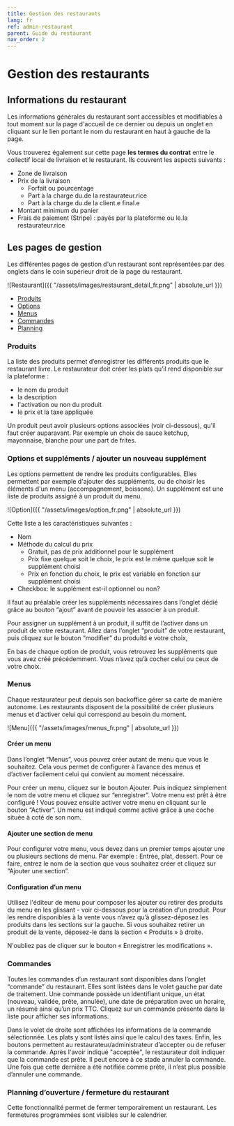 ```yaml
---
title: Gestion des restaurants
lang: fr
ref: admin-restaurant
parent: Guide du restaurant
nav_order: 2
---
```


# Gestion des restaurants

## Informations du restaurant

Les informations générales du restaurant sont accessibles et modifiables à tout moment sur la page d'accueil de ce dernier ou depuis un onglet en cliquant sur le lien portant le nom du restaurant en haut à gauche de la page.

Vous trouverez également sur cette page **les termes du contrat** entre le collectif local de livraison et le restaurant. Ils couvrent les aspects suivants :

- Zone de livraison
- Prix de la livraison
    - Forfait ou pourcentage
    - Part à la charge du.de la restaurateur.rice
    - Part à la charge du.de la client.e final.e
- Montant minimum du panier
- Frais de paiement (Stripe) : payés par la plateforme ou le.la restaurateur.rice

## Les pages de gestion

Les différentes pages de gestion d'un restaurant sont représentées par des onglets dans le coin supérieur droit de la page du restaurant.

![Restaurant]({{ "/assets/images/restaurant_detail_fr.png" | absolute_url }})

- [Produits](#produits)
- [Options](#options-et-suppléments--ajouter-un-nouveau-supplément)
- [Menus](#menus)
- [Commandes](#commandes)
- [Planning](#planning-douverture--fermeture-du-restaurant)

### Produits

La liste des produits permet d’enregistrer les différents produits que le restaurant livre. Le restaurateur doit créer les plats qu’il rend disponible sur la plateforme :
- le nom du produit
- la description
- l'activation ou non du produit
- le prix et la taxe appliquée

Un produit peut avoir plusieurs options associées (voir ci-dessous), qu'il faut créer auparavant. Par exemple un choix de sauce ketchup, mayonnaise, blanche pour une part de frites.

### Options et suppléments / ajouter un nouveau supplément

Les options permettent de rendre les produits configurables. Elles permettent par exemple d'ajouter des suppléments, ou de choisir les éléments d'un menu (accompagnement, boissons). Un supplément est une liste de produits assigné à un produit du menu.

![Option]({{ "/assets/images/option_fr.png" | absolute_url }})

Cette liste a les caractéristiques suivantes :
- Nom
- Méthode du calcul du prix
    * Gratuit, pas de prix additionnel pour le supplément
    * Prix fixe quelque soit le choix, le prix est le même quelque soit le supplément choisi
    * Prix en fonction du choix, le prix est variable en fonction sur supplément choisi
- Checkbox: le supplément est-il optionnel ou non?

Il faut au préalable créer les suppléments nécessaires dans l’onglet dédié grâce au bouton “ajout” avant de pouvoir les associer à un produit.

Pour assigner un supplément à un produit, il suffit de l’activer dans un produit de votre restaurant. Allez dans l’onglet “produit” de votre restaurant, puis cliquez sur le bouton “modifier” du produitd e votre choix,

En bas de chaque option de produit, vous retrouvez les suppléments que vous avez créé précédemment. Vous n’avez qu’à cocher celui ou ceux de votre choix.

### Menus

Chaque restaurateur peut depuis son backoffice gérer sa carte de manière autonome. Les restaurants disposent de la possibilité de créer plusieurs menus et d’activer celui qui correspond au besoin du moment.

![Menu]({{ "/assets/images/menus_fr.png" | absolute_url }})

#### Créer un menu

Dans l’onglet “Menus”, vous pouvez créer autant de menu que vous le souhaitez. Cela vous permet de configurer à l’avance des menus et d’activer facilement celui qui convient au moment nécessaire.

Pour créer un menu, cliquez sur le bouton Ajouter. Puis indiquez simplement le nom de votre menu et cliquez sur “enregistrer”. Votre menu est prêt à être configuré ! Vous pouvez ensuite activer votre menu en cliquant sur le bouton “Activer”. Un menu est indiqué comme activé grâce à une coche située à coté de son nom.

#### Ajouter une section de menu

Pour configurer votre menu, vous devez dans un premier temps ajouter une ou plusieurs sections de menu. Par exemple : Entrée, plat, dessert. Pour ce faire, entrez le nom de la section que vous souhaitez créer et cliquez sur “Ajouter une section”.

#### Configuration d’un menu

Utilisez l'éditeur de menu pour composer les ajouter ou retirer des produits du menu en les glissant - voir ci-dessous pour la création d'un produit. Pour les rendre disponibles à la vente vous n’avez qu’à glissez-déposez les produits dans les sections sur la gauche. Si vous souhaitez retirer un produit de la vente, déposez-le dans la section « Produits » à droite.

N'oubliez pas de cliquer sur le bouton « Enregistrer les modifications ».


### Commandes

Toutes les commandes d’un restaurant sont disponibles dans l’onglet “commande” du restaurant. Elles sont listées dans le volet gauche par date de traitement. Une commande possède un identifiant unique, un état (nouveau, validée, prête, annulée), une date de préparation avec un horaire, un résumé ainsi qu’un prix TTC. Cliquez sur un commande présente dans la liste pour afficher ses informations.

Dans le volet de droite sont affichées les informations de la commande sélectionnée. Les plats y sont listés ainsi que le calcul des taxes. Enfin, les boutons permettent au restaurateur/administrateur d’accepter ou de refuser la commande. Après l'avoir indiqué "acceptée", le restaurateur doit indiquer que la commande est prête. Il peut encore à ce stade annuler la commande. Une fois que cette dernière a été notifiée comme prête, il n’est plus possible d’annuler une commande.

### Planning d’ouverture / fermeture du restaurant

Cette fonctionnalité permet de fermer temporairement un restaurant. Les fermetures programmées sont visibles sur le calendrier.
